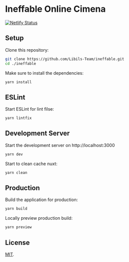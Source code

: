 # Ineffable Online Cimena
[![Netlify Status](https://api.netlify.com/api/v1/badges/f9432d7d-f672-4434-ad36-e52c10fdfc48/deploy-status)](https://ineffable-cinema.netlify.app/)

## Setup

Clone this repository:

```bash
git clone https://github.com/Libils-Team/ineffable.git
cd ./ineffable
```

Make sure to install the dependencies:

```bash
yarn install
```

## ESLint

Start ESLint for lint filse:

```bash
yarn lintfix
```

## Development Server

Start the development server on http://localhost:3000

```bash
yarn dev
```

Start to clean cache nuxt:

```bash
yarn clean
```

## Production

Build the application for production:

```bash
yarn build
```

Locally preview production build:

```bash
yarn preview
```

## License

[MIT](LICENSE).

